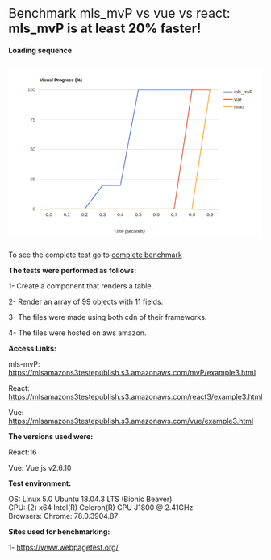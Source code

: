 <span style="font-size: 25px;"> Benchmark mls_mvP vs vue vs react: **mls_mvP is at least 20% faster!**</span>

#### Loading sequence
![alt text](img/metricas.png)
------

To see the complete test go to [complete benchmark](https://www.webpagetest.org/video/compare.php?tests=191204_P9_bb5825208e3a825ef36c67b6521d359a,191204_VP_d6472f5e11b54594fa5831b3cd9323d6,191204_1C_51055dec06624ab1c4ff25a5ac7d35a1)

**The tests were performed as follows:**

1- Create a component that renders a table.

2- Render an array of 99 objects with 11 fields.

3- The files were made using both cdn of their frameworks.

4- The files were hosted on aws amazon.

**Access Links:**
    
mls-mvP: https://mlsamazons3testepublish.s3.amazonaws.com/mvP/example3.html    
    
React: https://mlsamazons3testepublish.s3.amazonaws.com/react3/example3.html
      
Vue: https://mlsamazons3testepublish.s3.amazonaws.com/vue/example3.html

**The versions used were:**

React:16

Vue: Vue.js v2.6.10


**Test environment:**

  OS: Linux 5.0 Ubuntu 18.04.3 LTS (Bionic Beaver)       
  CPU: (2) x64 Intel(R) Celeron(R) CPU  J1800  @ 2.41GHz       
  Browsers: Chrome: 78.0.3904.87 


**Sites used for benchmarking:**

1-  https://www.webpagetest.org/


